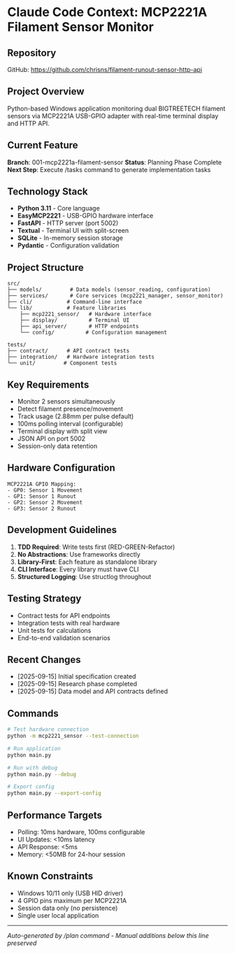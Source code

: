 # Claude Code Context: MCP2221A Filament Sensor Monitor

## Repository
GitHub: https://github.com/chrisns/filament-runout-sensor-http-api

## Project Overview
Python-based Windows application monitoring dual BIGTREETECH filament sensors via MCP2221A USB-GPIO adapter with real-time terminal display and HTTP API.

## Current Feature
**Branch**: 001-mcp2221a-filament-sensor
**Status**: Planning Phase Complete
**Next Step**: Execute /tasks command to generate implementation tasks

## Technology Stack
- **Python 3.11** - Core language
- **EasyMCP2221** - USB-GPIO hardware interface
- **FastAPI** - HTTP server (port 5002)
- **Textual** - Terminal UI with split-screen
- **SQLite** - In-memory session storage
- **Pydantic** - Configuration validation

## Project Structure
```
src/
├── models/         # Data models (sensor_reading, configuration)
├── services/       # Core services (mcp2221_manager, sensor_monitor)
├── cli/           # Command-line interface
└── lib/           # Feature libraries
    ├── mcp2221_sensor/   # Hardware interface
    ├── display/          # Terminal UI
    ├── api_server/       # HTTP endpoints
    └── config/          # Configuration management

tests/
├── contract/      # API contract tests
├── integration/   # Hardware integration tests
└── unit/         # Component tests
```

## Key Requirements
- Monitor 2 sensors simultaneously
- Detect filament presence/movement
- Track usage (2.88mm per pulse default)
- 100ms polling interval (configurable)
- Terminal display with split view
- JSON API on port 5002
- Session-only data retention

## Hardware Configuration
```
MCP2221A GPIO Mapping:
- GP0: Sensor 1 Movement
- GP1: Sensor 1 Runout
- GP2: Sensor 2 Movement
- GP3: Sensor 2 Runout
```

## Development Guidelines
1. **TDD Required**: Write tests first (RED-GREEN-Refactor)
2. **No Abstractions**: Use frameworks directly
3. **Library-First**: Each feature as standalone library
4. **CLI Interface**: Every library must have CLI
5. **Structured Logging**: Use structlog throughout

## Testing Strategy
- Contract tests for API endpoints
- Integration tests with real hardware
- Unit tests for calculations
- End-to-end validation scenarios

## Recent Changes
- [2025-09-15] Initial specification created
- [2025-09-15] Research phase completed
- [2025-09-15] Data model and API contracts defined

## Commands
```bash
# Test hardware connection
python -m mcp2221_sensor --test-connection

# Run application
python main.py

# Run with debug
python main.py --debug

# Export config
python main.py --export-config
```

## Performance Targets
- Polling: 10ms hardware, 100ms configurable
- UI Updates: <10ms latency
- API Response: <5ms
- Memory: <50MB for 24-hour session

## Known Constraints
- Windows 10/11 only (USB HID driver)
- 4 GPIO pins maximum per MCP2221A
- Session data only (no persistence)
- Single user local application

---
*Auto-generated by /plan command - Manual additions below this line preserved*
